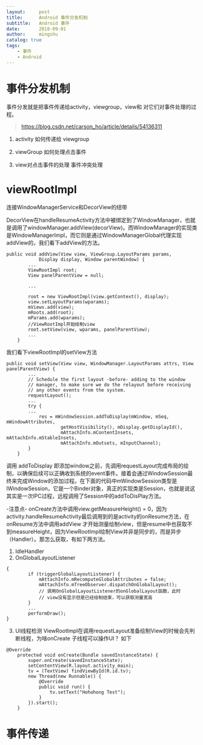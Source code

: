 ```yaml
---
layout:     post
title:      Android 事件分发机制
subtitle:   Android 事件
date:       2018-09-01
author:     mingshu
catalog: true
tags:
    - 事件
    - Android
---
```

# 事件分发机制
事件分发就是把事件传递给activity，viewgroup，view和 对它们对事件处理的过程。
> https://blog.csdn.net/carson_ho/article/details/54136311

1. activity 如何传递给 viewgroup

2. viewGroup 如何处理点击事件

3. view对点击事件的处理
事件冲突处理
# viewRootImpl
连接WindowManagerService和DecorView的纽带

DecorView在handleResumeActivity方法中被绑定到了WindowManager，也就是调用了windowManager.addView(decorView)。而WindowManager的实现类是WindowManagerImpl，而它则是通过WindowManagerGlobal代理实现addView的，我们看下addView的方法。
```
public void addView(View view, ViewGroup.LayoutParams params,
            Display display, Window parentWindow) {
        ...
        ViewRootImpl root;
        View panelParentView = null;
        
        ...
            
        root = new ViewRootImpl(view.getContext(), display);
        view.setLayoutParams(wparams);
        mViews.add(view);
        mRoots.add(root);
        mParams.add(wparams);
        //ViewRootImpl开始绘制view
        root.setView(view, wparams, panelParentView);
        ...
    }
```
我们看下viewRootImpl的setView方法
```
public void setView(View view, WindowManager.LayoutParams attrs, View panelParentView) {
        ...
        // Schedule the first layout -before- adding to the window  
        // manager, to make sure we do the relayout before receiving  
        // any other events from the system.
        requestLayout();
        ...
        try {
        ...
            res = mWindowSession.addToDisplay(mWindow, mSeq, mWindowAttributes,
                    getHostVisibility(), mDisplay.getDisplayId(),
                    mAttachInfo.mContentInsets, mAttachInfo.mStableInsets,
                    mAttachInfo.mOutsets, mInputChannel);
        } 
    }
```
调用 addToDisplay 即添加window之前，先调用requestLayout完成布局的绘制，以确保后续可以正确收到系统的event事件。接着会通过WindowSession最终来完成Window的添加过程。在下面的代码中mWindowSession类型是IWindowSession，它是一个Binder对象，真正的实现类是Session，也就是说这其实是一次IPC过程，远程调用了Session中的addToDisPlay方法。

-注意点-
onCreate方法中调用view.getMeasureHeight() = 0，因为activity.handleResumeActivity最后调用到的是activity的onResume方法，在onResume方法中调用addView 才开始测量绘制view，但是resume中也获取不到measureHeight，因为ViewRootImpl绘制View并非是同步的，而是异步（Handler）。那怎么获取，有如下两方法。
1. IdleHandler
2. OnGlobalLayoutListener
```
{
        if (triggerGlobalLayoutListener) {
            mAttachInfo.mRecomputeGlobalAttributes = false;
            mAttachInfo.mTreeObserver.dispatchOnGlobalLayout();
            // 调用OnGlobalLayoutListener的onGlobalLayout函数，此时
            // view没有显示但是已经绘制结束，可以获取测量宽高
        }
        ...
        performDraw();
}

```
3. UI线程检测
ViewRootImpl在调用requestLayout准备绘制View的时候会先判断线程，为啥onCreate 子线程可以操作UI？ 如下
```
@Override
    protected void onCreate(Bundle savedInstanceState) {
        super.onCreate(savedInstanceState);
        setContentView(R.layout.activity_main);
        tv = (TextView) findViewById(R.id.tv);
        new Thread(new Runnable() {
            @Override
            public void run() {
                tv.setText("Hohohong Test");
            }
        }).start();
    }
```
# 事件传递


